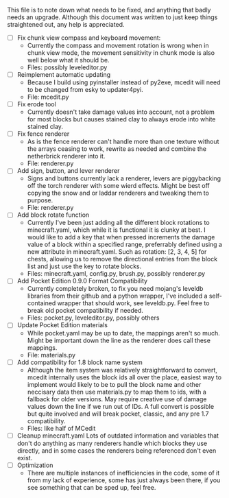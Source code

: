 This file is to note down what needs to be fixed, and anything that badly needs an upgrade. Although this document was written to just keep things straightened out, any help is appreciated. 

- [ ] Fix chunk view compass and keyboard movement:
	- Currently the compass and movement rotation is wrong when in chunk view mode, the movement sensitivity in chunk mode is also well below what it should be.
	- Files: possibly leveleditor.py
- [ ] Reimplement automatic updating
	- Because I build using pyinstaller instead of py2exe, mcedit will need to be changed from esky to updater4pyi.
	- File: mcedit.py
- [ ] Fix erode tool
	- Currently doesn't take damage values into account, not a problem for most blocks but causes stained clay to always erode into white stained clay.
- [ ] Fix fence renderer
	- As is the fence renderer can't handle more than one texture without the arrays ceasing to work, rewrite as needed and combine the netherbrick renderer into it.
	- File: renderer.py
- [ ] Add sign, button, and lever renderer
	- Signs and buttons currently lack a renderer, levers are piggybacking off the torch renderer with some wierd effects. Might be best off copying the snow and or laddar renderers and tweaking them to purpose.
	- File: renderer.py
- [ ] Add block rotate function
	- Currently I've been just adding all the different block rotations to minecraft.yaml, which while it is functional it is clunky at best. I would like to add a key that when pressed increments the damage value of a block within a specified range, preferrably defined using a new attribute in minecraft.yaml. Such as rotation: [2, 3, 4, 5] for chests, allowing us to remove the directional entries from the block list and just use the key to rotate blocks.
	- Files: minecraft.yaml, config.py, brush.py, possibly renderer.py
- [ ] Add Pocket Edition 0.9.0 Format Compatibility
	- Currently completely broken, to fix you need mojang's leveldb libraries from their github and a python wrapper, I've included a self-contained wrapper that should work, see leveldb.py. Feel free to break old pocket compatibility if needed.
	- Files: pocket.py, leveleditor.py, possibly others
- [ ] Update Pocket Edition materials
	- While pocket.yaml may be up to date, the mappings aren't so much. Might be important down the line as the renderer does call these mappings.
	- File: materials.py
- [ ] Add compatibility for 1.8 block name system
	- Although the item system was relatively straightforward to convert, mcedit internally uses the block ids all over the place, easiest way to implement would likely to be to pull the block name and other neccisary data then use materials.py to map them to ids, with a fallback for older versions. May require creative use of damage values down the line if we run out of IDs. A full convert is possible but quite involved and will break pocket, classic, and any pre 1.7 compatibility.
	- Files: like half of MCedit
- [ ] Cleanup minecraft.yaml
Lots of outdated information and variables that don't do anything as many renderers handle which blocks they use directly, and in some cases the renderers being referenced don't even exist.
- [ ] Optimization
	- There are multiple instances of inefficiencies in the code, some of it from my lack of experience, some has just always been there, if you see something that can be sped up, feel free.
